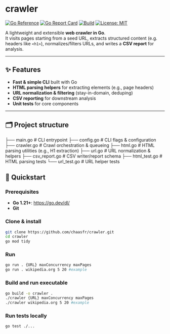# crawler

[![Go Reference](https://pkg.go.dev/badge/github.com/chaasfr/crawler.svg)](https://pkg.go.dev/github.com/chaasfr/crawler)
[![Go Report Card](https://goreportcard.com/badge/github.com/chaasfr/crawler)](https://goreportcard.com/report/github.com/chaasfr/crawler)
[![Build](https://github.com/chaasfr/crawler/actions/workflows/go.yml/badge.svg)](https://github.com/chaasfr/crawler/actions)
[![License: MIT](https://img.shields.io/badge/License-MIT-yellow.svg)](LICENSE)

A lightweight and extensible **web crawler in Go**.  
It visits pages starting from a seed URL, extracts structured content (e.g. headers like `<h1>`), normalizes/filters URLs, and writes a **CSV report** for analysis.

---

## ✨ Features

- **Fast & simple CLI** built with Go
- **HTML parsing helpers** for extracting elements (e.g., page headers)
- **URL normalization & filtering** (stay-in-domain, deduping)
- **CSV reporting** for downstream analysis
- **Unit tests** for core components

---

## 🗂️ Project structure
├── main.go # CLI entrypoint
├── config.go # CLI flags & configuration
├── crawler.go # Crawl orchestration & queueing
├── html.go # HTML parsing utilities (e.g., H1 extraction)
├── url.go # URL normalization & helpers
├── csv_report.go # CSV writer/report schema
├── html_test.go # HTML parsing tests
└── url_test.go # URL helper tests

## 🚀 Quickstart

### Prerequisites
- **Go 1.21+**: https://go.dev/dl/
- **Git**

### Clone & install
```bash
git clone https://github.com/chaasfr/crawler.git
cd crawler
go mod tidy
```

### Run
```bash
go run . {URL} maxConcurrency maxPages
go run . wikipedia.org 5 20 #example
```

### Build and run executable
```bash
go build -o crawler .
./crawler {URL} maxConcurrency maxPages
./crawler wikipedia.org 5 20 #example
```

### Run tests locally
```bash
go test ./...
```